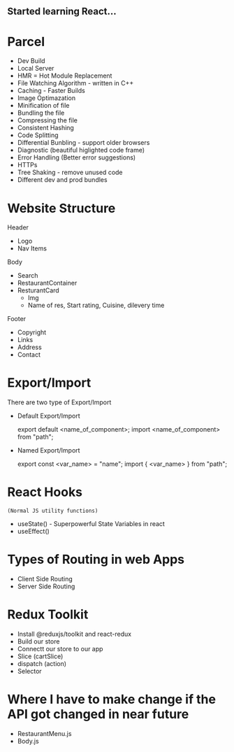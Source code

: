 ## Started learning React...

# Parcel
- Dev Build
- Local Server
- HMR = Hot Module Replacement
- File Watching Algorithm - written in C++
- Caching - Faster Builds
- Image Optimazation
- Minification of file
- Bundling the file
- Compressing the file
- Consistent Hashing
- Code Splitting
- Differential Bunbling - support older browsers
- Diagnostic (beautiful higlighted code frame)
- Error Handling (Better error suggestions)
- HTTPs
- Tree Shaking - remove unused code
- Different dev and prod bundles


# Website Structure

Header
- Logo
- Nav Items

Body
- Search
- RestaurantContainer
- ResturantCard
    - Img
    - Name of res, Start rating, Cuisine, dilevery time

Footer
- Copyright
- Links
- Address
- Contact


# Export/Import

There are two type of Export/Import

- Default Export/Import

    export default <name_of_component>;
    import <name_of_component> from "path";

- Named Export/Import

    export const <var_name> = "name";
    import { <var_name> } from "path";


# React Hooks
    (Normal JS utility functions)
-   useState() - Superpowerful State Variables in react
-   useEffect()


# Types of Routing in web Apps
- Client Side Routing
- Server Side Routing


# Redux Toolkit
- Install @reduxjs/toolkit and react-redux
- Build our store
- Connectt our store to our app
- Slice (cartSlice)
- dispatch (action)
- Selector



# Where I have to make change if the API got changed in near future
- RestaurantMenu.js 
- Body.js